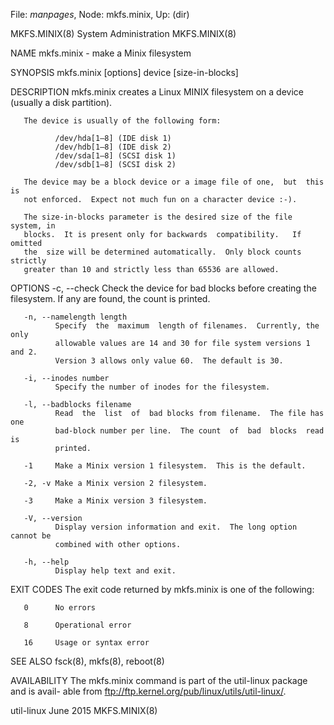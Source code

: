 File: *manpages*,  Node: mkfs.minix,  Up: (dir)

MKFS.MINIX(8)                System Administration               MKFS.MINIX(8)



NAME
       mkfs.minix - make a Minix filesystem

SYNOPSIS
       mkfs.minix [options] device [size-in-blocks]

DESCRIPTION
       mkfs.minix creates a Linux MINIX filesystem on a device (usually a disk
       partition).

       The device is usually of the following form:

              /dev/hda[1–8] (IDE disk 1)
              /dev/hdb[1–8] (IDE disk 2)
              /dev/sda[1–8] (SCSI disk 1)
              /dev/sdb[1–8] (SCSI disk 2)

       The device may be a block device or a image file of one,  but  this  is
       not enforced.  Expect not much fun on a character device :-).

       The size-in-blocks parameter is the desired size of the file system, in
       blocks.  It is present only for backwards  compatibility.   If  omitted
       the  size will be determined automatically.  Only block counts strictly
       greater than 10 and strictly less than 65536 are allowed.

OPTIONS
       -c, --check
              Check the device for bad blocks before creating the  filesystem.
              If any are found, the count is printed.

       -n, --namelength length
              Specify  the  maximum  length of filenames.  Currently, the only
              allowable values are 14 and 30 for file system versions 1 and 2.
              Version 3 allows only value 60.  The default is 30.

       -i, --inodes number
              Specify the number of inodes for the filesystem.

       -l, --badblocks filename
              Read  the  list  of  bad blocks from filename.  The file has one
              bad-block number per line.  The count  of  bad  blocks  read  is
              printed.

       -1     Make a Minix version 1 filesystem.  This is the default.

       -2, -v Make a Minix version 2 filesystem.

       -3     Make a Minix version 3 filesystem.

       -V, --version
              Display version information and exit.  The long option cannot be
              combined with other options.

       -h, --help
              Display help text and exit.

EXIT CODES
       The exit code returned by mkfs.minix is one of the following:

       0      No errors

       8      Operational error

       16     Usage or syntax error

SEE ALSO
       fsck(8), mkfs(8), reboot(8)

AVAILABILITY
       The mkfs.minix command is part of the util-linux package and is  avail-
       able from ftp://ftp.kernel.org/pub/linux/utils/util-linux/.



util-linux                         June 2015                     MKFS.MINIX(8)
